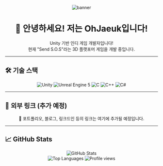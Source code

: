 <!-- 배너 이미지 (원하는 이미지로 교체 가능) -->
<p align="center">
  <img src="https://capsule-render.vercel.app/api?type=waving&color=0f0c29,302b63,24243e&height=200&section=header&text=OhJaeuk%20Profile&fontSize=45&fontColor=ffffff&animation=fadeIn" alt="banner" />
</p>

<h1 align="center">👋 안녕하세요! 저는 OhJaeuk입니다!</h1>

<p align="center">
  Unity 기반 인디 게임 개발자입니다!<br>
  현재 "Send S.O.S"라는 3D 플랫포머 게임을 개발 중입니다.
</p>

---

## 🛠️ 기술 스택

<p align="center">
  <img src="https://img.shields.io/badge/Unity-2022+-black?logo=unity&style=for-the-badge" alt="Unity" />
  <img src="https://img.shields.io/badge/Unreal%20Engine-0E1128?logo=unrealengine&logoColor=white&style=for-the-badge" alt="Unreal Engine 5" />
  <img src="https://img.shields.io/badge/C-00599C?logo=c&logoColor=white&style=for-the-badge" alt="C" />
  <img src="https://img.shields.io/badge/C++-00599C?logo=c%2B%2B&logoColor=white&style=for-the-badge" alt="C++" />
    <img src="https://img.shields.io/badge/C%23-239120?logo=c-sharp&logoColor=white&style=for-the-badge" alt="C#" />
</p>

---

## 📂 외부 링크 (추가 예정)

<p align="center">
  🔗 포트폴리오, 블로그, 링크드인 등의 링크는 여기에 추가될 예정입니다.
</p>

---

## 📈 GitHub Stats

<p align="center">
  <img src="https://github-readme-stats.vercel.app/api?username=OhJaeuk20&show_icons=true&theme=tokyonight&hide_border=true" alt="GitHub Stats" />
  <br>
  <img src="https://github-readme-stats.vercel.app/api/top-langs/?username=OhJaeuk20&layout=compact&theme=tokyonight&hide_border=true" alt="Top Languages" />  <img src="https://komarev.com/ghpvc/?username=OhJaeuk20&style=flat-square&color=blue" alt="Profile views" />
</p>
